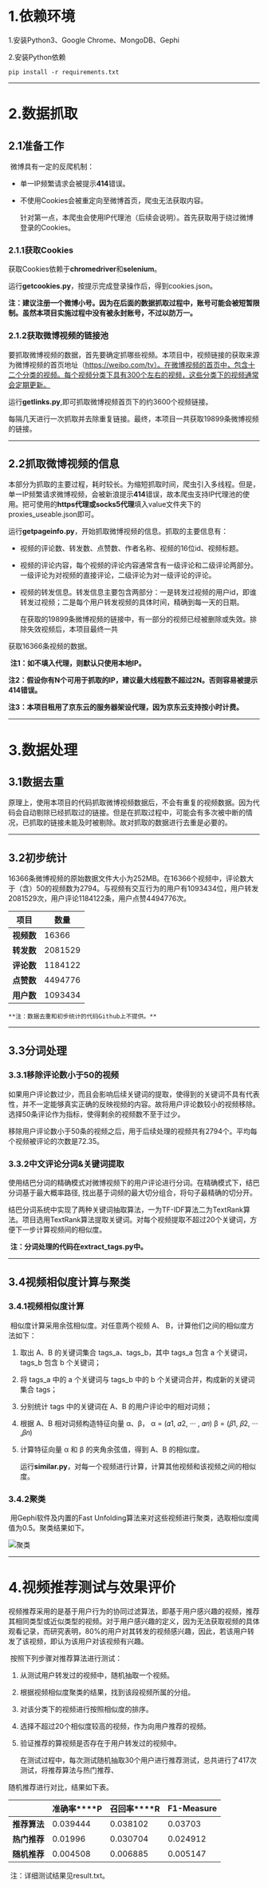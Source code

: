 # 1.依赖环境
1.安装Python3、Google Chrome、MongoDB、Gephi

2.安装Python依赖

    pip install -r requirements.txt

------



# 2.数据抓取

## 2.1准备工作

​	微博具有一定的反爬机制：

- 单一IP频繁请求会被提示**414**错误。

- 不使用Cookies会被重定向至微博首页，爬虫无法获取内容。

  针对第一点，本爬虫会使用IP代理池（后续会说明）。首先获取用于绕过微博登录的Cookies。

### 2.1.1获取Cookies

​	获取Cookies依赖于**chromedriver**和**selenium**。

​	运行**getcookies.py**，按提示完成登录操作后，得到cookies.json。

​	**注：建议注册一个微博小号。因为在后面的数据抓取过程中，账号可能会被短暂限制。虽然本项目实施过程中没有被永封账号，不过以防万一。**

### 2.1.2获取微博视频的链接池

​	要抓取微博视频的数据，首先要确定抓哪些视频。本项目中，视频链接的获取来源为微博视频的首页地址（https://weibo.com/tv）。在微博视频的首页中，包含十二个分类的视频。每个视频分类下具有300个左右的视频，这些分类下的视频通常会定期更新。

​	运行**getlinks.py**,即可抓取微博视频首页下的约3600个视频链接。

​	每隔几天进行一次抓取并去除重复链接。最终，本项目一共获取19899条微博视频的链接。

------

## 2.2抓取微博视频的信息

​	本部分为抓取的主要过程，耗时较长。为缩短抓取时间，爬虫引入多线程。但是，单一IP频繁请求微博视频，会被新浪提示**414**错误，故本爬虫支持IP代理池的使用。把可使用的**https代理或socks5代理**填入value文件夹下的proxies_useable.json即可。

​	运行**getpageinfo.py**，开始抓取微博视频的信息。抓取的主要信息有：

- 视频的评论数、转发数、点赞数、作者名称、视频的16位id、视频标题。

- 视频的评论内容，每个视频的评论内容通常含有一级评论和二级评论两部分。一级评论为对视频的直接评论，二级评论为对一级评论的评论。

- 视频的转发信息。转发信息主要包含两部分：一是转发过视频的用户id，即谁转发过视频；二是每个用户转发视频的具体时间，精确到每一天的日期。

  在获取的19899条微博视频的链接中，有一部分的视频已经被删除或失效。排除失效视频后，本项目最终一共      

获取16366条视频的数据。

​	**注1：如不填入代理，则默认只使用本地IP。**

​	**注2：假设你有N个可用于抓取的IP，建议最大线程数不超过2N。否则容易被提示414错误。**

​	**注3：本项目租用了京东云的服务器架设代理，因为京东云支持按小时计费。**

------



# 3.数据处理

## 3.1数据去重

​	原理上，使用本项目的代码抓取微博视频数据后，不会有重复的视频数据。因为代码会自动剔除已经抓取过的链接。但是在抓取过程中，可能会有多次被中断的情况，已抓取的链接未能及时被剔除。故对抓取的数据进行去重是必要的。

------

## 3.2初步统计

​	16366条微博视频的原始数据文件大小为252MB。在16366个视频中，评论数大于（含）50的视频数为2794。与视频有交互行为的用户有1093434位，用户转发2081529次，用户评论1184122条，用户点赞4494776次。

| **项目**   | **数量** |
| ---------- | -------- |
| **视频数** | 16366    |
| **转发数** | 2081529  |
| **评论数** | 1184122  |
| **点赞数** | 4494776  |
| **用户数** | 1093434  |

 	**注：数据去重和初步统计的代码Github上不提供。**

------

## 3.3分词处理

### 3.3.1移除评论数小于50的视频

​	如果用户评论数过少，而且会影响后续关键词的提取，使得到的关键词不具有代表性，并不一定能够真实正确的反映视频的内容。故将用户评论数较小的视频移除。选择50条评论作为指标，使得剩余的视频数不至于过少。

​	移除用户评论数小于50条的视频之后，用于后续处理的视频共有2794个。平均每个视频被评论的次数是72.35。

### 3.3.2中文评论分词&关键词提取

​	使用结巴分词的精确模式对微博视频下的用户评论进行分词。在精确模式下，结巴分词基于最大概率路径, 找出基于词频的最大切分组合，将句子最精确的切分开。

​	结巴分词系统中实现了两种关键词抽取算法，一为TF-IDF算法二为TextRank算法。项目选用TextRank算法提取关键词。对每个视频提取不超过20个关键词，方便下一步计算视频间的相似度。

​	**注：分词处理的代码在extract_tags.py中。**

------

## 3.4视频相似度计算与聚类

### 3.4.1视频相似度计算

​	相似度计算采用余弦相似度。对任意两个视频 A、 B，计算他们之间的相似度方法如下： 

1. 取出 A、B 的关键词集合 tags_a、tags_b，其中 tags_a 包含 a 个关键词，tags_b 包含 b 个关键词；

2. 将 tags_a 中的 a 个关键词与 tags_b 中的 b 个关键词合并，构成新的关键词集合 tags； 

3. 分别统计 tags 中的关键词在 A、B 的用户评论中的相对词频； 

4. 根据 A、B 相对词频构造特征向量 α、β， α = (𝛼1, 𝛼2, ··· , 𝛼𝑛) β = (𝛽1, 𝛽2, ··· ,𝛽𝑛) 

5. 计算特征向量 α 和 β 的夹角余弦值，得到 A、B 的相似度。

   运行**similar.py**，对每一个视频进行计算，计算其他视频和该视频之间的相似度。

### 3.4.2聚类

​	用Gephi软件及内置的Fast Unfolding算法来对这些视频进行聚类，选取相似度阈值为0.5。聚类结果如下。

![聚类](./values/imgs/JuLei.jpg)

------

# 4.视频推荐测试与效果评价

​	视频推荐采用的是基于用户行为的协同过滤算法，即基于用户感兴趣的视频，推荐其相同类型或近似类型的视频。对于用户感兴趣的定义，因为无法获取视频的具体观看记录，而研究表明，80%的用户对其转发的视频感兴趣，因此，若该用户转发了该视频，即认为该用户对该视频有兴趣。

​	按照下列步骤对推荐算法进行测试：

1. 从测试用户转发过的视频中，随机抽取一个视频。

2.  根据视频相似度聚类的结果，找到该段视频所属的分组。

3. 对该分类下的视频进行按照相似度的排序。

4. 选择不超过20个相似度较高的视频，作为向用户推荐的视频。

5. 验证推荐的算视频是否存在于用户转发过的视频中。  

   在测试过程中，每次测试随机抽取30个用户进行推荐测试，总共进行了417次测试，将推荐算法与热门推荐、

随机推荐进行对比，结果如下表。

|              | **准确率****P** | **召回率****R** | **F1-Measure** |
| ------------ | --------------- | --------------- | -------------- |
| **推荐算法** | 0.039444        | 0.038102        | 0.03703        |
| **热门推荐** | 0.01996         | 0.030704        | 0.024912       |
| **随机推荐** | 0.004508        | 0.006885        | 0.005147       |

​	注：详细测试结果见result.txt。